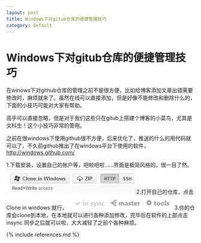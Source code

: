 ```yaml
---
layout: post
title: Windows下对gitub仓库的便捷管理技巧
category: default
---
```

# Windows下对gitub仓库的便捷管理技巧 #

在winows下对github仓库的管理之前不是很方便，比如给博客添加文章出错需要修改时，麻烦就来了。虽然在线可以直接添加，但是好像不能修改和删除什么的，下面的小技巧可能对大家有帮助。

高手可以直接忽略，但是对于我们这些只在gitub上搭建个博客的小菜鸟，尤其是文科生！这个小技巧非常的管用。

之前在很windows下使用github很不方便，后来优化了，推送的什么的用代码就可以了，不久前github推出了在windows平台下使用的软件，http://windows.github.com/

1.下载安装，设置自己的账户等，吧啦吧啦......界面是极简风格的，很一目了然。
![](/image/001.png)
2.打开自己的仓库，点击Clone in windows 就行，
![](/image/002.png)
3.你的仓库会clone到本地，在本地就可以进行各种添加修改，完毕后在软件的上部点击insync
同步之后就可以啦，大大减轻了之前个各种麻烦。



{% include references.md %}